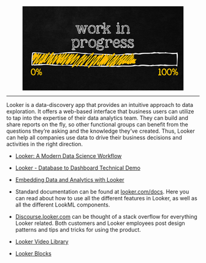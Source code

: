 <!--
Maintainer:   jeffskinnerbox@yahoo.com / www.jeffskinnerbox.me
Version:      0.0.0
-->


<div align="center">
<img src="https://raw.githubusercontent.com/jeffskinnerbox/blog/main/content/images/banners-bkgrds/work-in-progress.jpg" title="These materials require additional work and are not ready for general use." align="center" width=420px height=219px>
</div>


-----



Looker is a data-discovery app that provides an intuitive approach to data exploration.
It offers a web-based interface that business users can utilize to tap
into the expertise of their data analytics team.
They can build and share reports on the fly,
so other functional groups can benefit from the questions they’re asking and the knowledge they’ve created.
Thus, Looker can help all companies use data to drive their business decisions and activities in the right direction.

* [Looker: A Modern Data Science Workflow](https://www.youtube.com/watch?v=8Pzmrcu63oY)
* [Looker - Database to Dashboard Technical Demo](https://www.youtube.com/watch?v=HBgJWCBOOZg)
* [Embedding Data and Analytics with Looker](https://www.youtube.com/watch?v=5P5_6Htgdy0)

* Standard documentation can be found at [looker.com/docs](https://docs.looker.com/). Here you can read about how to use all the different features in Looker, as well as all the different LookML components.
* [Discourse.looker.com](https://discourse.looker.com/) can be thought of a stack overflow for everything Looker related. Both customers and Looker employees post design patterns and tips and tricks for using the product.
* [Looker Video Library](https://docs.looker.com/video-library/exploring-data)
* [Looker Blocks](https://looker.com/platform/blocks)
